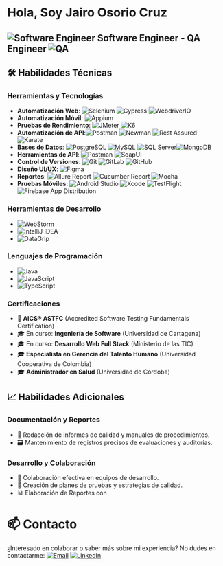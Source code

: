 # Hola, Soy Jairo Osorio Cruz 

## ![Software Engineer](https://img.shields.io/badge/-👨‍💻%20Software%20Engineer-0089D6?style=flat) Software Engineer - QA Engineer ![QA](https://img.shields.io/badge/-🔍%20QA%20Engineer-4DB6AC?style=flat)


## 🛠️ Habilidades Técnicas

### Herramientas y Tecnologías

- **Automatización Web**: ![Selenium](https://img.shields.io/badge/-Selenium-43B02A?style=flat&logo=selenium&logoColor=white) ![Cypress](https://img.shields.io/badge/-Cypress-17202C?style=flat&logo=cypress&logoColor=white) ![WebdriverIO](https://img.shields.io/badge/-WebdriverIO-EF2D5E?style=flat&logo=webdriverio&logoColor=white)
- **Automatización Móvil**: ![Appium](https://img.shields.io/badge/-Appium-9C27B0?style=flat&logo=appium&logoColor=white)
- **Pruebas de Rendimiento**: ![JMeter](https://img.shields.io/badge/-JMeter-D22128?style=flat&logo=apache-jmeter&logoColor=white) ![K6](https://img.shields.io/badge/-K6-7D64FF?style=flat&logo=k6&logoColor=white)
- **Automatización de API**:![Postman](https://img.shields.io/badge/-Postman-FF6C37?style=flat&logo=postman&logoColor=white) ![Newman](https://img.shields.io/badge/-Newman-000000?style=flat&logo=postman&logoColor=white)  ![Rest Assured](https://img.shields.io/badge/-Rest%20Assured-008CDD?style=flat&logo=java&logoColor=white) ![Karate](https://img.shields.io/badge/-Karate-DF0000?style=flat&logo=java&logoColor=white)
- **Bases de Datos**: ![PostgreSQL](https://img.shields.io/badge/-PostgreSQL-336791?style=flat&logo=postgresql&logoColor=white) ![MySQL](https://img.shields.io/badge/-MySQL-4479A1?style=flat&logo=mysql&logoColor=white) ![SQL Server](https://img.shields.io/badge/-SQL%20Server-CC2927?style=flat&logo=microsoft-sql-server&logoColor=white)![MongoDB](https://img.shields.io/badge/-MongoDB-47A248?style=flat&logo=mongodb&logoColor=white)
- **Herramientas de API**: ![Postman](https://img.shields.io/badge/-Postman-FF6C37?style=flat&logo=postman&logoColor=white) ![SoapUI](https://img.shields.io/badge/-SoapUI-FCDC00?style=flat&logo=soap&logoColor=black)
- **Control de Versiones**: ![Git](https://img.shields.io/badge/-Git-F05032?style=flat&logo=git&logoColor=white) ![GitLab](https://img.shields.io/badge/-GitLab-FCA121?style=flat&logo=gitlab&logoColor=white) ![GitHub](https://img.shields.io/badge/-GitHub-181717?style=flat&logo=github&logoColor=white)
- **Diseño UI/UX**: ![Figma](https://img.shields.io/badge/-Figma-F24E1E?style=flat&logo=figma&logoColor=white)
- **Reportes**: ![Allure Report](https://img.shields.io/badge/-Allure%20Report-C21325?style=flat&logo=allure&logoColor=white)  ![Cucumber Report](https://img.shields.io/badge/-Cucumber%20Report-23D96C?style=flat&logo=cucumber&logoColor=white) ![Mocha](https://img.shields.io/badge/-Mocha-8D6748?style=flat&logo=mocha&logoColor=white)
- **Pruebas Móviles**: ![Android Studio](https://img.shields.io/badge/-Android%20Studio-3DDC84?style=flat&logo=android-studio&logoColor=white) ![Xcode](https://img.shields.io/badge/-Xcode-147EFB?style=flat&logo=xcode&logoColor=white) ![TestFlight](https://img.shields.io/badge/-TestFlight-0D96F6?style=flat&logo=testflight&logoColor=white) ![Firebase App Distribution](https://img.shields.io/badge/-Firebase%20App%20Distribution-FFCA28?style=flat&logo=firebase&logoColor=black)
### Herramientas de Desarrollo

-  ![WebStorm](https://img.shields.io/badge/-WebStorm-000000?style=flat&logo=webstorm&logoColor=white)
-  ![IntelliJ IDEA](https://img.shields.io/badge/-IntelliJ%20IDEA-000000?style=flat&logo=intellij-idea&logoColor=white)
-  ![DataGrip](https://img.shields.io/badge/-DataGrip-000000?style=flat&logo=datagrip&logoColor=white)

### Lenguajes de Programación

- ![Java](https://img.shields.io/badge/-Java-007396?style=flat&logo=java&logoColor=white)
- ![JavaScript](https://img.shields.io/badge/-JavaScript-F7DF1E?style=flat&logo=javascript&logoColor=black)
- ![TypeScript](https://img.shields.io/badge/-TypeScript-3178C6?style=flat&logo=typescript&logoColor=white)


### Certificaciones

- 📜 **AICS® ASTFC** (Accredited Software Testing Fundamentals Certification)
- 🎓 En curso: **Ingeniería de Software** (Universidad de Cartagena)
- 🎓 En curso: **Desarrollo Web Full Stack** (Ministerio de las TIC)
- 🎓 **Especialista en Gerencia del Talento Humano** (Universidad Cooperativa de Colombia)
- 🎓 **Administrador en Salud** (Universidad de Córdoba)

## 📈 Habilidades Adicionales

### Documentación y Reportes

- 📝 Redacción de informes de calidad y manuales de procedimientos.
- 🗃️ Mantenimiento de registros precisos de evaluaciones y auditorías.

### Desarrollo y Colaboración

- 🤝 Colaboración efectiva en equipos de desarrollo.
- 📝 Creación de planes de pruebas y estrategias de calidad.
- 📊 Elaboración de Reportes con 

# 📫 Contacto

¿Interesado en colaborar o saber más sobre mi experiencia? No dudes en contactarme:
[![Email](https://img.shields.io/badge/-Email-D14836?style=flat&logo=gmail&logoColor=white)](mailto:osoriocruzjairo@gmail.com)
[![LinkedIn](https://img.shields.io/badge/-LinkedIn-0077B5?style=flat&logo=linkedin&logoColor=white)](https://www.linkedin.com/in/jairo-osorio-c-8461061b3/)



